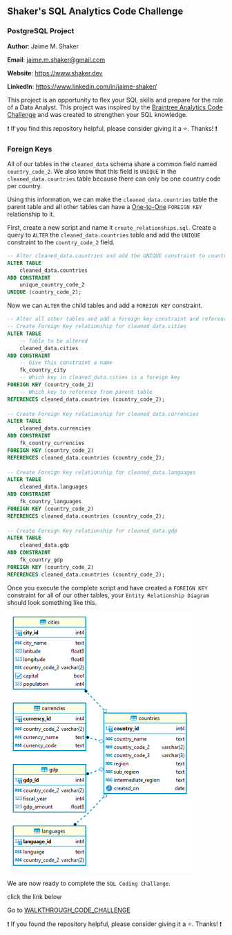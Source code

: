## Shaker's SQL Analytics Code Challenge
### PostgreSQL Project

**Author**: Jaime M. Shaker

**Email**: jaime.m.shaker@gmail.com

**Website**: https://www.shaker.dev

**LinkedIn**: https://www.linkedin.com/in/jaime-shaker/ 

This project is an opportunity to flex your SQL skills and prepare for the role of a Data Analyst.  This project was inspired by the [Braintree Analytics Code Challenge](https://github.com/AlexanderConnelly/BrainTree_SQL_Coding_Challenge_Data_Analyst) and was created to strengthen your SQL knowledge.

:exclamation: If you find this repository helpful, please consider giving it a :star:. Thanks! :exclamation:

### Foreign Keys

All of our tables in the `cleaned_data` schema share a common field named `country_code_2`.  We also know that this field is `UNIQUE` in the `cleaned_data.countries` table because there can only be one country code per country.

Using this information, we can make the `cleaned_data.countries` table the parent table and all other tables can have a [One-to-One](https://fmhelp.filemaker.com/help/18/fmp/en/index.html#page/FMP_Help/one-to-one-relationships.html) `FOREIGN KEY` relationship to it.

First, create a new script and name it `create_relationships.sql`.  Create a query to `ALTER` the `cleaned_data.countries` table and add the `UNIQUE` constraint to the `country_code_2` field.

```sql
-- Alter cleaned_data.countries and add the UNIQUE constraint to country_code_2
ALTER TABLE 
	cleaned_data.countries 
ADD CONSTRAINT 
	unique_country_code_2 
UNIQUE (country_code_2);
```

Now we can `ALTER` the child tables and add a `FOREIGN KEY` constraint.

```sql
-- Alter all other tables and add a foreign key constraint and reference.
-- Create Foreign Key relationship for cleaned_data.cities
ALTER TABLE 
	-- Table to be altered
	cleaned_data.cities
ADD CONSTRAINT 
	-- Give this constraint a name
	fk_country_city 
	-- Which key in cleaned_data.cities is a foreign key
FOREIGN KEY (country_code_2)
	-- Which key to reference from parent table
REFERENCES cleaned_data.countries (country_code_2);

-- Create Foreign Key relationship for cleaned_data.currencies
ALTER TABLE
	cleaned_data.currencies
ADD CONSTRAINT 
	fk_country_currencies
FOREIGN KEY (country_code_2)
REFERENCES cleaned_data.countries (country_code_2);

-- Create Foreign Key relationship for cleaned_data.languages
ALTER TABLE 
	cleaned_data.languages
ADD CONSTRAINT 
	fk_country_languages 
FOREIGN KEY (country_code_2)
REFERENCES cleaned_data.countries (country_code_2);

-- Create Foreign Key relationship for cleaned_data.gdp
ALTER TABLE 
	cleaned_data.gdp
ADD CONSTRAINT 
	fk_country_gdp 
FOREIGN KEY (country_code_2)
REFERENCES cleaned_data.countries (country_code_2);
```

Once you execute the complete script and have created a `FOREIGN KEY` constraint for all of our other tables, your `Entity Relationship Diagram` should look something like this.

![alt text](../images/ERD.PNG)

We are now ready to complete the `SQL Coding Challenge`.

click the link below

Go to [WALKTHROUGH_CODE_CHALLENGE](WALKTHROUGH_CODE_CHALLENGE.md)

:exclamation: If you found the repository helpful, please consider giving it a :star:. Thanks! :exclamation:



